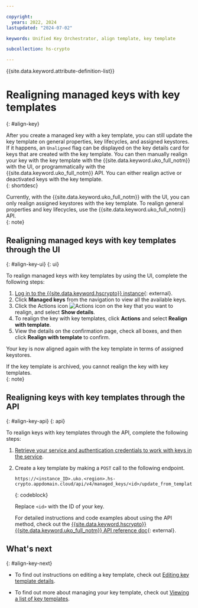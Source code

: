```yaml
---

copyright:
  years: 2022, 2024
lastupdated: "2024-07-02"

keywords: Unified Key Orchestrator, align template, key template

subcollection: hs-crypto

---
```


{{site.data.keyword.attribute-definition-list}}




# Realigning managed keys with key templates
{: #align-key}

After you create a managed key with a key template, you can still update the key template on general properties, key lifecycles, and assigned keystores. If it happens, an `Unaligned` flag can be displayed on the key details card for keys that are created with the key template. You can then manually realign your key with the key template with the {{site.data.keyword.uko_full_notm}} with the UI, or programmatically with the {{site.data.keyword.uko_full_notm}} API. You can either realign active or deactivated keys with the key template.  
{: shortdesc}

  
Currently, with the {{site.data.keyword.uko_full_notm}} with the UI, you can only realign assigned keystores with the key template. To realign general properties and key lifecycles, use the {{site.data.keyword.uko_full_notm}} API.  
{: note}


## Realigning managed keys with key templates through the UI
{: #align-key-ui}
{: ui}

To realign managed keys with key templates by using the UI, complete the following steps:

1. [Log in to the {{site.data.keyword.hscrypto}} instance](https://cloud.ibm.com/login){: external}.
2. Click **Managed keys** from the navigation to view all the available keys. 
3. Click the Actions icon ![Actions icon](../icons/action-menu-icon.svg "Actions") on the key that you want to realign, and select **Show details**.
4. To realign the key with key templates, click **Actions** and select **Realign with template**.
5. View the details on the confirmation page, check all boxes, and then click **Realign with template** to confirm.

Your key is now aligned again with the key template in terms of assigned keystores. 


 
If the key template is archived, you cannot realign the key with key templates.  
{: note}


## Realigning keys with key templates through the API
{: #align-key-api}
{: api}

To realign keys with key templates through the API, complete the following steps:

1. [Retrieve your service and authentication credentials to work with keys in the service](/docs/hs-crypto?topic=hs-crypto-set-up-uko-api).
   
2. Create a key template by making a `POST` call to the following endpoint.

    
    
    ```
    https://<instance_ID>.uko.<region>.hs-crypto.appdomain.cloud/api/v4/managed_keys/<id>/update_from_template
    
    ```
    {: codeblock}
    

    Replace `<id>` with the ID of your key.

    For detailed instructions and code examples about using the API method, check out the [{{site.data.keyword.hscrypto}} {{site.data.keyword.uko_full_notm}} API reference doc](/apidocs/uko#update-managed-key-from-template){: external}.


## What's next
{: #align-key-next}

- To find out instructions on editing a key template, check out [Editing key template details](/docs/hs-crypto?topic=hs-crypto-edit-template&interface=ui).

- To find out more about managing your key template, check out [Viewing a list of key templates](/docs/hs-crypto?topic=hs-crypto-view-key-template&interface=ui).




